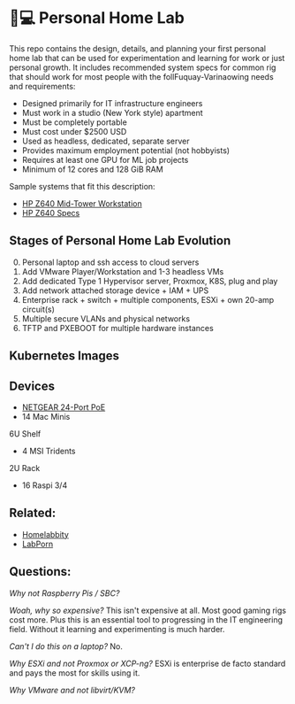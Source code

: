 # 🏡💻 Personal Home Lab

This repo contains the design, details, and planning your first personal
home lab that can be used for experimentation and learning for work or
just personal growth. It includes recommended system specs for common
rig that should work for most people with the follFuquay-Varinaowing needs and
requirements:

* Designed primarily for IT infrastructure engineers
* Must work in a studio (New York style) apartment
* Must be completely portable
* Must cost under \$2500 USD
* Used as headless, dedicated, separate server
* Provides maximum employment potential (not hobbyists)
* Requires at least one GPU for ML job projects
* Minimum of 12 cores and 128 GiB RAM

Sample systems that fit this description:

* [HP Z640 Mid-Tower Workstation](https://a.co/d/2QieEnW)
* [HP Z640 Specs](https://zworkstations.com/products/z640/)

## Stages of Personal Home Lab Evolution

0. Personal laptop and ssh access to cloud servers
1. Add VMware Player/Workstation and 1-3 headless VMs
2. Add dedicated Type 1 Hypervisor server, Proxmox, K8S, plug and play
3. Add network attached storage device + IAM + UPS
4. Enterprise rack + switch + multiple components, ESXi + own 20-amp circuit(s)
5. Multiple secure VLANs and physical networks
6. TFTP and PXEBOOT for multiple hardware instances

## Kubernetes Images


## Devices

* [NETGEAR 24-Port PoE](https://a.co/d/irM1DOg)
* 14 Mac Minis

6U Shelf
* 4 MSI Tridents

2U Rack
* 16 Raspi 3/4


## Related:

* [Homelabbity](https://www.reddit.com/r/homelab/)
* [LabPorn](https://www.reddit/r/LabPorn/)

## Questions:

*Why not Raspberry Pis / SBC?*

*Woah, why so expensive?* This isn't expensive at all. Most good gaming
rigs cost more. Plus this is an essential tool to progressing in the IT
engineering field. Without it learning and experimenting is much harder.

*Can't I do this on a laptop?* No.

*Why ESXi and not Proxmox or XCP-ng?* ESXi is enterprise de facto
standard and pays the most for skills using it.

*Why VMware and not libvirt/KVM?*
